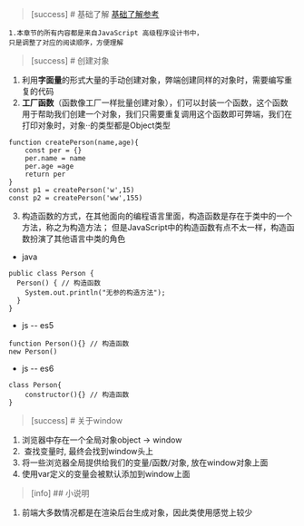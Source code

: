 >[success] # 基础了解
[基础了解参考](https://www.kancloud.cn/cyyspring/html_js_cs/717196)
~~~
1.本章节的所有内容都是来自JavaScript 高级程序设计书中，
只是调整了对应的阅读顺序，方便理解
~~~
>[success] # 创建对象
1. 利用**字面量**的形式大量的手动创建对象，弊端创建同样的对象时，需要编写重复的代码
2. **工厂函数**（函数像工厂一样批量创建对象），们可以封装一个函数，这个函数用于帮助我们创建一个对象，我们只需要重复调用这个函数即可弊端，我们在打印对象时，对象··的类型都是Object类型
~~~
function createPerson(name,age){
	const per = {}
	per.name = name
	per.age =age
	return per
}
const p1 = createPerson('w',15)
const p2 = createPerson('ww',155)
~~~
3. 构造函数的方式，在其他面向的编程语言里面，构造函数是存在于类中的一个方法，称之为构造方法； 但是JavaScript中的构造函数有点不太一样，构造函数扮演了其他语言中类的角色
* java
~~~
public class Person {
  Person() { // 构造函数
    System.out.println("无参的构造方法");
  }
}
~~~
* js -- es5
~~~
function Person(){} // 构造函数
new Person()
~~~
* js -- es6
~~~
class Person{
    constructor(){} // 构造函数
}
~~~
>[success] # 关于window
1. 浏览器中存在一个全局对象object -> window
2.  查找变量时, 最终会找到window头上
3. 将一些浏览器全局提供给我们的变量/函数/对象, 放在window对象上面
4. 使用var定义的变量会被默认添加到window上面
>[info] ## 小说明
1. 前端大多数情况都是在渲染后台生成对象，因此类使用感觉上较少